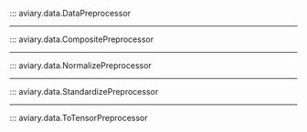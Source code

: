 ::: aviary.data.DataPreprocessor

---

::: aviary.data.CompositePreprocessor

---

::: aviary.data.NormalizePreprocessor

---

::: aviary.data.StandardizePreprocessor

---

::: aviary.data.ToTensorPreprocessor

